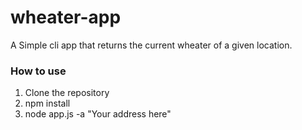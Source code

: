 # wheater-app

A Simple cli app that returns the current wheater of a given location.

### How to use
1. Clone the repository
2. npm install
3. node app.js -a "Your address here"